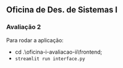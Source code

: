 ## Oficina de Des. de Sistemas I

### Avaliação 2

Para rodar a aplicação:

- cd .\oficina-i-avaliacao-ii\frontend;
- `streamlit run interface.py`
